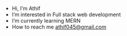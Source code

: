 -  Hi, I’m Athif
-  I’m interested in Full stack web development
-  I’m currently learning MERN
-  How to reach me athif045@gmail.com


